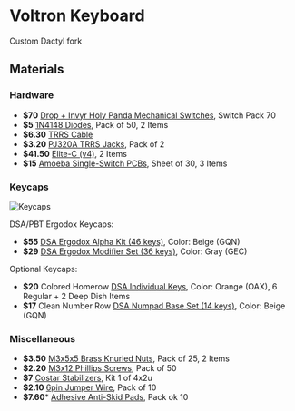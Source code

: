# Voltron Keyboard

Custom Dactyl fork

## Materials

### Hardware
* **$70** [Drop + Invyr Holy Panda Mechanical Switches](https://drop.com/buy/massdrop-x-invyr-holy-panda-mechanical-switches), Switch Pack 70
* **$5** [1N4148 Diodes](https://mechboards.co.uk/shop/components/1n4148-diodes/), Pack of 50, 2 Items
* **$6.30** [TRRS Cable](https://mechboards.co.uk/shop/accessories/trrs-cable/)
* **$3.20** [PJ320A TRRS Jacks](https://mechboards.co.uk/shop/components/trrs-jacks/), Pack of 2
* **$41.50** [Elite-C (v4)](https://mechboards.co.uk/shop/components/elite-c/), 2 Items
* **$15** [Amoeba Single-Switch PCBs](https://keeb.io/products/amoeba-single-switch-pcbs), Sheet of 30, 3 Items

### Keycaps
![Keycaps](https://i.imgur.com/lmka9nE.jpg)

DSA/PBT Ergodox Keycaps:
* **$55** [DSA Ergodox Alpha Kit (46 keys)](https://pimpmykeyboard.com/dsa-standard-sublimated-keysets/), Color: Beige (GQN)
* **$29** [DSA Ergodox Modifier Set (36 keys)](https://pimpmykeyboard.com/dsa-pbt-abs-blank-keysets/), Color: Gray (GEC)

Optional Keycaps:
* **$20** Colored Homerow [DSA Individual Keys](https://pimpmykeyboard.com/dsa-individual-keys-sublimated/), Color: Orange (OAX), 6 Regular + 2 Deep Dish Items
* **$17** Clean Number Row [DSA Numpad Base Set (14 keys)](https://pimpmykeyboard.com/dsa-standard-sublimated-keysets/), Color: Beige (GQN)

### Miscellaneous
* **$3.50** [M3x5x5 Brass Knurled Nuts](https://www.aliexpress.com/item/33003887129.html?spm=a2g0s.9042311.0.0.680733edHM1GzQ), Pack of 25, 2 Items
* **$2.20** [M3x12 Phillips Screws](https://www.aliexpress.com/item/32975242274.html?spm=a2g0s.9042311.0.0.680733edHM1GzQ), Pack of 50
* **$7** [Costar Stabilizers](https://www.aliexpress.com/item/32950857695.html?spm=a2g0s.9042311.0.0.680733edHM1GzQ), Kit 1 of 4x2u
* **$2.10** [6pin Jumper Wire](https://www.aliexpress.com/item/32852369117.html?spm=a2g0s.9042311.0.0.680733edHM1GzQ), Pack of 10
* **$7.60*** [Adhesive Anti-Skid Pads](https://www.aliexpress.com/item/4000404433895.html?spm=a2g0s.9042311.0.0.680733edHM1GzQ), Pack ok 10
